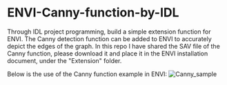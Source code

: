 # ENVI-Canny-function-by-IDL
Through IDL project programming, build a simple extension function for ENVI. The Canny detection function can be added to ENVI to accurately depict the edges of the graph.
In this repo I have shared the SAV file of the Canny function, please download it and place it in the ENVI installation document, under the "Extension" folder.

Below is the use of the Canny function example in ENVI:
![Canny_sample](https://github.com/ESG-Research/ENVI-Canny-function-by-IDL/assets/143586015/c24ed1d3-7280-4ced-bada-e1cce8316a75)


